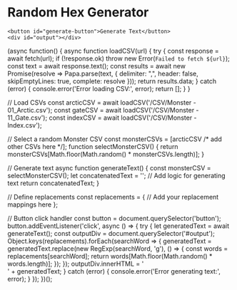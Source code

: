 <html>
  <head>
    <meta charset="UTF-8">
    <title>Random Text Generator</title>
    <script src="https://cdnjs.cloudflare.com/ajax/libs/PapaParse/5.3.0/papaparse.min.js"></script>
  </head>
  <body>
    <h1>Random Hex Generator</h1>
    
    <button id="generate-button">Generate Text</button>
    <div id="output"></div>
    
  (async function() {
  async function loadCSV(url) {
    try {
      const response = await fetch(url);
      if (!response.ok) throw new Error(`Failed to fetch ${url}`);
      const text = await response.text();
      const results = await new Promise(resolve => Papa.parse(text, {
        delimiter: ",",
        header: false,
        skipEmptyLines: true,
        complete: resolve
      }));
      return results.data;
    } catch (error) {
      console.error('Error loading CSV:', error);
      return [];
    }
  }

  // Load CSVs
  const arcticCSV = await loadCSV('/CSV/Monster - 01_Arctic.csv');
  const gateCSV = await loadCSV('/CSV/Monster - 11_Gate.csv');
  const indexCSV = await loadCSV('/CSV/Monster - Index.csv');

  // Select a random Monster CSV
  const monsterCSVs = [arcticCSV /* add other CSVs here */];
  function selectMonsterCSV() {
    return monsterCSVs[Math.floor(Math.random() * monsterCSVs.length)];
  }

  // Generate text
  async function generateText() {
    const monsterCSV = selectMonsterCSV();
    let concatenatedText = '';
    // Add logic for generating text
    return concatenatedText;
  }

  // Define replacements
  const replacements = {
    // Add your replacement mappings here
  };

  // Button click handler
  const button = document.querySelector('button');
  button.addEventListener('click', async () => {
    try {
      let generatedText = await generateText();
      const outputDiv = document.querySelector('#output');
      Object.keys(replacements).forEach(searchWord => {
        generatedText = generatedText.replace(new RegExp(searchWord, 'g'), () => {
          const words = replacements[searchWord];
          return words[Math.floor(Math.random() * words.length)];
        });
      });
      outputDiv.innerHTML = '<br>' + generatedText;
    } catch (error) {
      console.error('Error generating text:', error);
    }
  });
})();
  
      
      
  </body>
</html>
